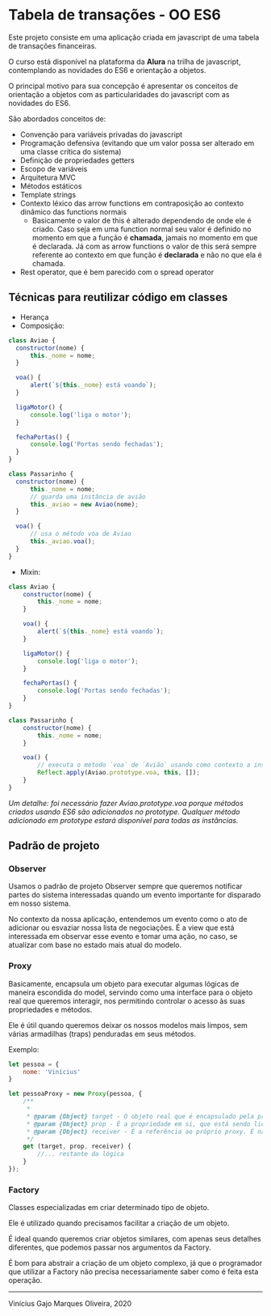 # Tabela de transações - OO ES6

Este projeto consiste em uma aplicação criada em javascript de uma tabela de transações financeiras. 

O curso está disponível na plataforma da **Alura** na trilha de javascript, contemplando as novidades do ES6 e orientação a objetos.

O principal motivo para sua concepção é apresentar os conceitos de orientação a objetos com as particularidades do javascript com as novidades do ES6.

São abordados conceitos de:

* Convenção para variáveis privadas do javascript
* Programação defensiva (evitando que um valor possa ser alterado em uma classe crítica do sistema)
* Definição de propriedades getters 
* Escopo de variáveis
* Arquitetura MVC
* Métodos estáticos
* Template strings
* Contexto léxico das arrow functions em contraposição ao contexto dinâmico das functions normais
  * Basicamente o valor de this é alterado dependendo de onde ele é criado. Caso seja em uma function normal seu valor é definido no momento em que a função é **chamada**, jamais no momento em que é declarada. Já com as arrow functions o valor de this será sempre referente ao contexto em que função é **declarada** e não no que ela é chamada.
* Rest operator, que é bem parecido com o spread operator

## Técnicas para reutilizar código em classes

* Herança
* Composição:

```javascript
class Aviao {
  constructor(nome) {
      this._nome = nome;
  }

  voa() {
      alert(`${this._nome} está voando`);
  }

  ligaMotor() {
      console.log('liga o motor');
  }

  fechaPortas() {
      console.log('Portas sendo fechadas');
  }
}

class Passarinho {
  constructor(nome) {
      this._nome = nome;
      // guarda uma instância de avião
      this._aviao = new Aviao(nome);
  }

  voa() {
      // usa o método voa de Aviao
      this._aviao.voa();
  }
}
```

* Mixin:

```javascript
class Aviao {
    constructor(nome) {
        this._nome = nome;
    }

    voa() {
        alert(`${this._nome} está voando`);
    }

    ligaMotor() {
        console.log('liga o motor');
    }

    fechaPortas() {
        console.log('Portas sendo fechadas');
    }
}

class Passarinho {
    constructor(nome) {
        this._nome = nome;
    }

    voa() {
        // executa o método `voa` de `Avião` usando como contexto a instância de `Passarinho`
        Reflect.apply(Aviao.prototype.voa, this, []);
    }
}
```

*Um detalhe: foi necessário fazer Aviao.prototype.voa porque métodos criados usando ES6 são adicionados no prototype. Qualquer método adicionado em prototype estará disponível para todas as instâncias.*

## Padrão de projeto

### Observer

Usamos o padrão de projeto Observer sempre que queremos notificar partes do sistema interessadas quando um evento importante for disparado em nosso sistema.

No contexto da nossa aplicação, entendemos um evento como o ato de adicionar ou esvaziar nossa lista de negociações. É a view que está interessada em observar esse evento e tomar uma ação, no caso, se atualizar com base no estado mais atual do modelo.

### Proxy

Basicamente, encapsula um objeto para executar algumas lógicas de maneira escondida do model, servindo como uma interface para o objeto real que queremos interagir, nos permitindo controlar o acesso às suas propriedades e métodos.

Ele é útil quando queremos deixar os nossos modelos mais limpos, sem várias armadilhas (traps) penduradas em seus métodos.

Exemplo: 

```javascript
let pessoa = {
    nome: 'Vinícius'
}

let pessoaProxy = new Proxy(pessoa, {
    /**
     * 
     * @param {Object} target - O objeto real que é encapsulado pela proxy. É o objeto que não queremos "sujar" com armadilhas.
     * @param {Object} prop - É a propriedade em si, que está sendo lida naquele momento (exemplo, 'nome')
     * @param {Object} receiver - É a referência ao próprio proxy. É na configuração do handler do Proxy que colocamos as armadilhas.
     */
    get (target, prop, receiver) {
        //... restante da lógica
    }
});
```

### Factory

Classes especializadas em criar determinado tipo de objeto.

Ele é utilizado quando precisamos facilitar a criação de um objeto.

É ideal quando queremos criar objetos similares, com apenas seus detalhes diferentes, que podemos passar nos argumentos da Factory.

É bom para abstrair a criação de um objeto complexo, já que o programador que utilizar a Factory não precisa necessariamente saber como é feita esta operação.

---
Vinícius Gajo Marques Oliveira, 2020
